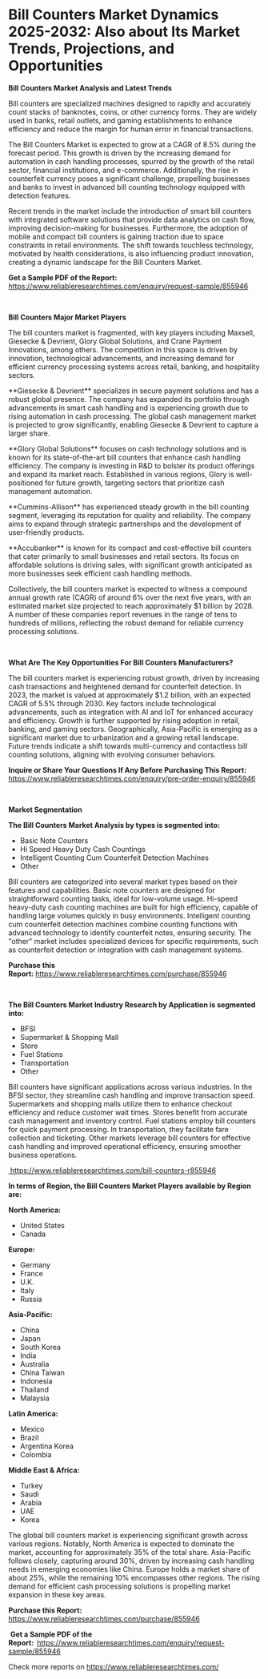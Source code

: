 <p><h1>Bill Counters Market Dynamics 2025-2032: Also about Its Market Trends, Projections, and Opportunities</h1></p><p><strong>Bill Counters Market Analysis and Latest Trends</strong></p>
<p><p>Bill counters are specialized machines designed to rapidly and accurately count stacks of banknotes, coins, or other currency forms. They are widely used in banks, retail outlets, and gaming establishments to enhance efficiency and reduce the margin for human error in financial transactions.</p><p>The Bill Counters Market is expected to grow at a CAGR of 8.5% during the forecast period. This growth is driven by the increasing demand for automation in cash handling processes, spurred by the growth of the retail sector, financial institutions, and e-commerce. Additionally, the rise in counterfeit currency poses a significant challenge, propelling businesses and banks to invest in advanced bill counting technology equipped with detection features.</p><p>Recent trends in the market include the introduction of smart bill counters with integrated software solutions that provide data analytics on cash flow, improving decision-making for businesses. Furthermore, the adoption of mobile and compact bill counters is gaining traction due to space constraints in retail environments. The shift towards touchless technology, motivated by health considerations, is also influencing product innovation, creating a dynamic landscape for the Bill Counters Market.</p></p>
<p><strong>Get a Sample PDF of the Report:&nbsp;</strong> <a href="https://www.reliableresearchtimes.com/enquiry/request-sample/855946?utm_campaign=3061&utm_medium=2&utm_source=Github&utm_content=ia&utm_term=10042025&utm_id=bill-counters">https://www.reliableresearchtimes.com/enquiry/request-sample/855946</a></p>
<p>&nbsp;</p>
<p><strong>Bill Counters Major Market Players</strong></p>
<p><p>The bill counters market is fragmented, with key players including Maxsell, Giesecke & Devrient, Glory Global Solutions, and Crane Payment Innovations, among others. The competition in this space is driven by innovation, technological advancements, and increasing demand for efficient currency processing systems across retail, banking, and hospitality sectors.</p><p>**Giesecke & Devrient** specializes in secure payment solutions and has a robust global presence. The company has expanded its portfolio through advancements in smart cash handling and is experiencing growth due to rising automation in cash processing. The global cash management market is projected to grow significantly, enabling Giesecke & Devrient to capture a larger share.</p><p>**Glory Global Solutions** focuses on cash technology solutions and is known for its state-of-the-art bill counters that enhance cash handling efficiency. The company is investing in R&D to bolster its product offerings and expand its market reach. Established in various regions, Glory is well-positioned for future growth, targeting sectors that prioritize cash management automation.</p><p>**Cummins-Allison** has experienced steady growth in the bill counting segment, leveraging its reputation for quality and reliability. The company aims to expand through strategic partnerships and the development of user-friendly products. </p><p>**Accubanker** is known for its compact and cost-effective bill counters that cater primarily to small businesses and retail sectors. Its focus on affordable solutions is driving sales, with significant growth anticipated as more businesses seek efficient cash handling methods.</p><p>Collectively, the bill counters market is expected to witness a compound annual growth rate (CAGR) of around 6% over the next five years, with an estimated market size projected to reach approximately $1 billion by 2028. A number of these companies report revenues in the range of tens to hundreds of millions, reflecting the robust demand for reliable currency processing solutions.</p></p>
<p>&nbsp;</p>
<p><strong>What Are The Key Opportunities For Bill Counters Manufacturers?</strong></p>
<p><p>The bill counters market is experiencing robust growth, driven by increasing cash transactions and heightened demand for counterfeit detection. In 2023, the market is valued at approximately $1.2 billion, with an expected CAGR of 5.5% through 2030. Key factors include technological advancements, such as integration with AI and IoT for enhanced accuracy and efficiency. Growth is further supported by rising adoption in retail, banking, and gaming sectors. Geographically, Asia-Pacific is emerging as a significant market due to urbanization and a growing retail landscape. Future trends indicate a shift towards multi-currency and contactless bill counting solutions, aligning with evolving consumer behaviors.</p></p>
<p><strong>Inquire or Share Your Questions If Any Before Purchasing This Report:</strong> <a href="https://www.reliableresearchtimes.com/enquiry/pre-order-enquiry/855946?utm_campaign=3061&utm_medium=2&utm_source=Github&utm_content=ia&utm_term=10042025&utm_id=bill-counters">https://www.reliableresearchtimes.com/enquiry/pre-order-enquiry/855946</a></p>
<p>&nbsp;</p>
<p><strong>Market Segmentation</strong></p>
<p><strong>The Bill Counters Market Analysis by types is segmented into:</strong></p>
<p><ul><li>Basic Note Counters</li><li>Hi Speed Heavy Duty Cash Countings</li><li>Intelligent Counting Cum Counterfeit Detection Machines</li><li>Other</li></ul></p>
<p><p>Bill counters are categorized into several market types based on their features and capabilities. Basic note counters are designed for straightforward counting tasks, ideal for low-volume usage. Hi-speed heavy-duty cash counting machines are built for high efficiency, capable of handling large volumes quickly in busy environments. Intelligent counting cum counterfeit detection machines combine counting functions with advanced technology to identify counterfeit notes, ensuring security. The "other" market includes specialized devices for specific requirements, such as counterfeit detection or integration with cash management systems.</p></p>
<p><strong>Purchase this Report:&nbsp;</strong><a href="https://www.reliableresearchtimes.com/purchase/855946?utm_campaign=3061&utm_medium=2&utm_source=Github&utm_content=ia&utm_term=10042025&utm_id=bill-counters">https://www.reliableresearchtimes.com/purchase/855946</a></p>
<p>&nbsp;</p>
<p><strong>The Bill Counters Market Industry Research by Application is segmented into:</strong></p>
<p><ul><li>BFSI</li><li>Supermarket & Shopping Mall</li><li>Store</li><li>Fuel Stations</li><li>Transportation</li><li>Other</li></ul></p>
<p><p>Bill counters have significant applications across various industries. In the BFSI sector, they streamline cash handling and improve transaction speed. Supermarkets and shopping malls utilize them to enhance checkout efficiency and reduce customer wait times. Stores benefit from accurate cash management and inventory control. Fuel stations employ bill counters for quick payment processing. In transportation, they facilitate fare collection and ticketing. Other markets leverage bill counters for effective cash handling and improved operational efficiency, ensuring smoother business operations.</p></p>
<p><a href="https://www.reliableresearchtimes.com/bill-counters-r855946?utm_campaign=3061&utm_medium=2&utm_source=Github&utm_content=ia&utm_term=10042025&utm_id=bill-counters">&nbsp;https://www.reliableresearchtimes.com/bill-counters-r855946</a></p>
<p><strong>In terms of Region, the Bill Counters Market Players available by Region are:</strong></p>
<p>
    <p> <strong> North America: </strong>
        <ul>
            <li>United States</li>
            <li>Canada</li>
        </ul>
        </p> 
    <p> <strong> Europe: </strong>
        <ul>
            <li>Germany</li>
            <li>France</li>
            <li>U.K.</li>
            <li>Italy</li>
            <li>Russia</li>
        </ul>
        </p> 
    <p> <strong> Asia-Pacific: </strong>
        <ul>
            <li>China</li>
            <li>Japan</li>
            <li>South Korea</li>
            <li>India</li>
            <li>Australia</li>
            <li>China Taiwan</li>
            <li>Indonesia</li>
            <li>Thailand</li>
            <li>Malaysia</li>
        </ul>
        </p> 
    <p> <strong> Latin America: </strong>
        <ul>
            <li>Mexico</li>
            <li>Brazil</li>
            <li>Argentina Korea</li>
            <li>Colombia</li>
        </ul>
        </p> 
    <p> <strong> Middle East & Africa: </strong>
        <ul>
            <li>Turkey</li>
            <li>Saudi</li>
            <li>Arabia</li>
            <li>UAE</li>
            <li>Korea</li>
        </ul>
    </p>
    </p>
<p><p>The global bill counters market is experiencing significant growth across various regions. Notably, North America is expected to dominate the market, accounting for approximately 35% of the total share. Asia-Pacific follows closely, capturing around 30%, driven by increasing cash handling needs in emerging economies like China. Europe holds a market share of about 25%, while the remaining 10% encompasses other regions. The rising demand for efficient cash processing solutions is propelling market expansion in these key areas.</p></p>
<p><strong>Purchase this Report: </strong><a href="https://www.reliableresearchtimes.com/purchase/855946?utm_campaign=3061&utm_medium=2&utm_source=Github&utm_content=ia&utm_term=10042025&utm_id=bill-counters">https://www.reliableresearchtimes.com/purchase/855946</a></p>
<p>&nbsp;<strong>Get a Sample PDF of the Report:&nbsp;&nbsp;</strong><a href="https://www.reliableresearchtimes.com/enquiry/request-sample/855946?utm_campaign=3061&utm_medium=2&utm_source=Github&utm_content=ia&utm_term=10042025&utm_id=bill-counters">https://www.reliableresearchtimes.com/enquiry/request-sample/855946</a></p>
<p><strong></strong></p>
<p>Check more reports on <a href="https://www.reliableresearchtimes.com/?utm_campaign=3061&utm_medium=2&utm_source=Github&utm_content=ia&utm_term=10042025&utm_id=bill-counters">https://www.reliableresearchtimes.com/</a></p>